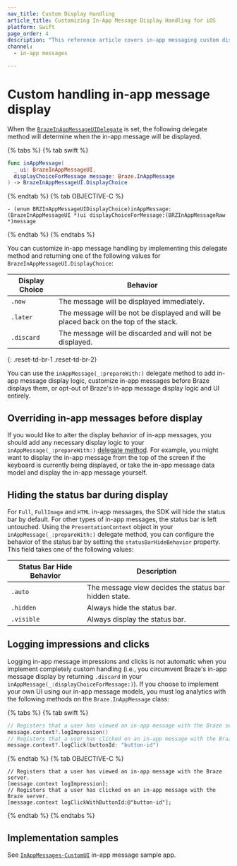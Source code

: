 ```yaml
---
nav_title: Custom Display Handling
article_title: Customizing In-App Message Display Handling for iOS
platform: Swift
page_order: 4
description: "This reference article covers in-app messaging custom display handling for your iOS application."
channel:
  - in-app messages

---
```


# Custom handling in-app message display

When the [`BrazeInAppMessageUIDelegate`][16] is set, the following delegate method will determine when the in-app message will be displayed.

{% tabs %}
{% tab swift %}

```swift
func inAppMessage(
  _ ui: BrazeInAppMessageUI,
  displayChoiceForMessage message: Braze.InAppMessage
) -> BrazeInAppMessageUI.DisplayChoice
```

{% endtab %}
{% tab OBJECTIVE-C %}

```objc
- (enum BRZInAppMessageUIDisplayChoice)inAppMessage:(BrazeInAppMessageUI *)ui displayChoiceForMessage:(BRZInAppMessageRaw *)message
```

{% endtab %}
{% endtabs %}

You can customize in-app message handling by implementing this delegate method and returning one of the following values for `BrazeInAppMessageUI.DisplayChoice`:

| Display Choice                      | Behavior                                                                              |
| ----------------------------------- | ------------------------------------------------------------------------------------- |
| `.now`                              | The message will be displayed immediately.                                            |
| `.later`                            | The message will be not be displayed and will be placed back on the top of the stack. |
| `.discard`                          | The message will be discarded and will not be displayed.                              |
{: .reset-td-br-1 .reset-td-br-2}

You can use the `inAppMessage(_:prepareWith:)` delegate method to add in-app message display logic, customize in-app messages before Braze displays them, or opt-out of Braze's in-app message display logic and UI entirely.

## Overriding in-app messages before display

If you would like to alter the display behavior of in-app messages, you should add any necessary display logic to your `inAppMessage(_:prepareWith:)` [delegate method](https://braze-inc.github.io/braze-swift-sdk/documentation/brazeui/brazeinappmessageuidelegate/inappmessage(_:preparewith:)-11fog). For example, you might want to display the in-app message from the top of the screen if the keyboard is currently being displayed, or take the in-app message data model and display the in-app message yourself.


## Hiding the status bar during display

For `Full`, `FullImage` and `HTML` in-app messages, the SDK will hide the status bar by default. For other types of in-app messages, the status bar is left untouched. Using the `PresentationContext` object in your `inAppMessage(_:prepareWith:)` delegate method, you can configure the behavior of the status bar by setting the `statusBarHideBehavior` property. This field takes one of the following values:

| Status Bar Hide Behavior            | Description                                                                           |
| ----------------------------------- | ------------------------------------------------------------------------------------- |
| `.auto`                             | The message view decides the status bar hidden state.                                 |
| `.hidden`                           | Always hide the status bar.                                                           |
| `.visible`                          | Always display the status bar.                                                        |

## Logging impressions and clicks

Logging in-app message impressions and clicks is not automatic when you implement completely custom handling (i.e., you circumvent Braze's in-app message display by returning `.discard` in your `inAppMessage(_:displayChoiceForMessage:)`). If you choose to implement your own UI using our in-app message models, you must log analytics with the following methods on the `Braze.InAppMessage` class:

{% tabs %}
{% tab swift %}

```swift
// Registers that a user has viewed an in-app message with the Braze server.
message.context?.logImpression()
// Registers that a user has clicked on an in-app message with the Braze server.
message.context?.logClick(buttonId: "button-id")
```

{% endtab %}
{% tab OBJECTIVE-C %}

```objc
// Registers that a user has viewed an in-app message with the Braze server.
[message.context logImpression];
// Registers that a user has clicked on an in-app message with the Braze server.
[message.context logClickWithButtonId:@"button-id"];
```

{% endtab %}
{% endtabs %}

## Implementation samples

See [`InAppMessages-CustomUI`][36] in-app message sample app.

[16]: https://braze-inc.github.io/braze-swift-sdk/documentation/brazeui/brazeinappmessageuidelegate
[36]: https://github.com/braze-inc/braze-swift-sdk/tree/main/Examples/Swift/Sources/InAppMessages-Custom-UI
